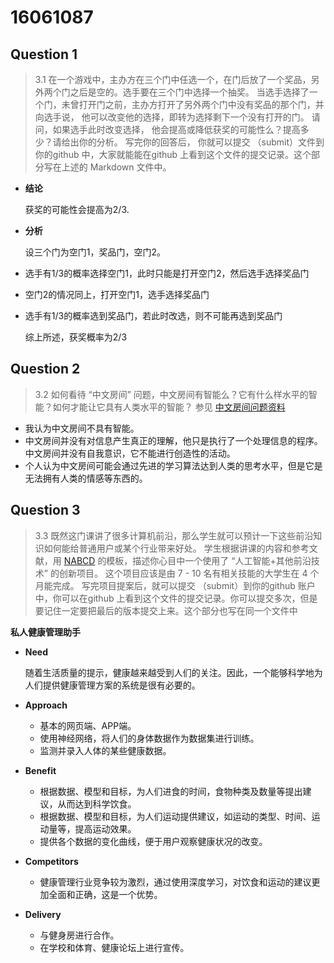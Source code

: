 ﻿# 16061087

## Question 1

> 3.1 在一个游戏中，主办方在三个门中任选一个，在门后放了一个奖品，另外两个门之后是空的。选手要在三个门中选择一个抽奖。 当选手选择了一个门，未曾打开门之前，主办方打开了另外两个门中没有奖品的那个门，并向选手说， 他可以改变他的选择，即转为选择剩下一个没有打开的门。 请问，如果选手此时改变选择， 他会提高或降低获奖的可能性么？提高多少？请给出你的分析。 写完你的回答后， 你就可以提交 （submit）文件到你的github 中，大家就能能在github 上看到这个文件的提交记录。这个部分写在上述的 Markdown 文件中。

- **结论**

  获奖的可能性会提高为2/3.

- **分析**

  设三个门为空门1，奖品门，空门2。

- 选手有1/3的概率选择空门1，此时只能是打开空门2，然后选手选择奖品门
- 空门2的情况同上，打开空门1，选手选择奖品门
- 选手有1/3的概率选到奖品门，若此时改选，则不可能再选到奖品门

  综上所述，获奖概率为2/3

## Question 2

> 3.2 如何看待 “中文房间” 问题，中文房间有智能么？它有什么样水平的智能？如何才能让它具有人类水平的智能？ 参见 [中文房间问题资料](https://www.bing.com/search?setmkt=zh-CN&q=%E4%B8%AD%E6%96%87%E6%88%BF%E9%97%B4+%E9%97%AE%E9%A2%98)

- 我认为中文房间不具有智能。
- 中文房间并没有对信息产生真正的理解，他只是执行了一个处理信息的程序。中文房间并没有自我意识，它不能进行创造性的活动。
- 个人认为中文房间可能会通过先进的学习算法达到人类的思考水平，但是它是无法拥有人类的情感等东西的。

## Question 3

> 3.3 既然这门课讲了很多计算机前沿，那么学生就可以预计一下这些前沿知识如何能给普通用户或某个行业带来好处。 学生根据讲课的内容和参考文献，用 [NABCD](https://www.cnblogs.com/xinz/archive/2010/12/01/1893323.html) 的模板，描述你心目中一个使用了 “人工智能+其他前沿技术” 的创新项目。 这个项目应该是由 7 - 10 名有相关技能的大学生在 4 个月能完成。 写完项目提案后，就可以提交 （submit）到你的github 账户中，你可以在github 上看到这个文件的提交记录。你可以提交多次，但是要记住一定要把最后的版本提交上来。这个部分也写在同一个文件中

**私人健康管理助手**

- **Need**

  随着生活质量的提示，健康越来越受到人们的关注。因此，一个能够科学地为人们提供健康管理方案的系统是很有必要的。

- **Approach**

  - 基本的网页端、APP端。
  - 使用神经网络，将人们的身体数据作为数据集进行训练。
  - 监测并录入人体的某些健康数据。

- **Benefit**

  - 根据数据、模型和目标，为人们进食的时间，食物种类及数量等提出建议，从而达到科学饮食。
  - 根据数据、模型和目标，为人们运动提供建议，如运动的类型、时间、运动量等，提高运动效果。
  - 提供各个数据的变化曲线，便于用户观察健康状况的改变。

- **Competitors**

  - 健康管理行业竞争较为激烈，通过使用深度学习，对饮食和运动的建议更加全面和正确，这是一个优势。

- **Delivery**

  - 与健身房进行合作。
  - 在学校和体育、健康论坛上进行宣传。